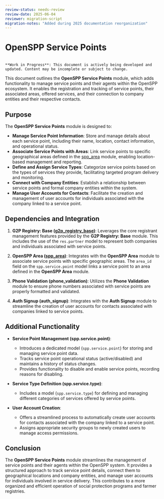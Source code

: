 ```yaml
---
review-status: needs-review
review-date: 2025-06-04
reviewer: migration-script
migration-notes: "Added during 2025 documentation reorganization"
---
```


# OpenSPP Service Points

```{warning}

**Work in Progress**: This document is actively being developed and updated. Content may be incomplete or subject to change.
```

This document outlines the **OpenSPP Service Points** module, which adds functionality to manage service points and their agents within the OpenSPP ecosystem. It enables the registration and tracking of service points, their associated areas, offered services, and their connection to company entities and their respective contacts.

## Purpose

The **OpenSPP Service Points** module is designed to:

* **Manage Service Point Information**: Store and manage details about each service point, including their name, location, contact information, and operational status.
* **Associate Service Points with Areas**: Link service points to specific geographical areas defined in the [spp_area](spp_area) module, enabling location-based management and reporting.
* **Define and Assign Service Types**:  Categorize service points based on the types of services they provide, facilitating targeted program delivery and monitoring.
* **Connect with Company Entities**: Establish a relationship between service points and formal company entities within the system.
* **Manage User Accounts for Contacts**: Facilitate the creation and management of user accounts for individuals associated with the company linked to a service point.

## Dependencies and Integration

1. **G2P Registry: Base ([g2p_registry_base](g2p_registry_base))**: Leverages the core registrant management features provided by the **G2P Registry: Base** module.  This includes the use of the `res.partner` model to represent both companies and individuals associated with service points.

2. **OpenSPP Area ([spp_area](spp_area))**: Integrates with the **OpenSPP Area** module to associate service points with specific geographic areas.  The `area_id` field on the `spp.service.point` model links a service point to an area defined in the **OpenSPP Area** module.

3. **Phone Validation (phone_validation)**: Utilizes the **Phone Validation** module to ensure phone numbers associated with service points are properly formatted and validated.

4. **Auth Signup (auth_signup)**: Integrates with the **Auth Signup** module to streamline the creation of user accounts for contacts associated with companies linked to service points.

## Additional Functionality

* **Service Point Management (spp.service.point)**: 
    * Introduces a dedicated model (`spp.service.point`) for storing and managing service point data.
    * Tracks service point operational status (active/disabled) and maintains a history of status changes.
    * Provides functionality to disable and enable service points, recording reasons for disabling. 

* **Service Type Definition (spp.service.type)**:
    * Includes a model (`spp.service.type`) for defining and managing different categories of services offered by service points.

* **User Account Creation**:
    * Offers a streamlined process to automatically create user accounts for contacts associated with the company linked to a service point.
    * Assigns appropriate security groups to newly created users to manage access permissions.

## Conclusion

The **OpenSPP Service Points** module streamlines the management of service points and their agents within the OpenSPP system. It provides a structured approach to track service point details, connect them to geographical locations and company entities, and manage user accounts for individuals involved in service delivery. This contributes to a more organized and efficient operation of social protection programs and farmer registries. 

